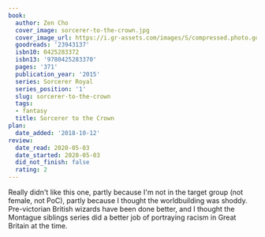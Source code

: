 ```yaml
---
book:
  author: Zen Cho
  cover_image: sorcerer-to-the-crown.jpg
  cover_image_url: https://i.gr-assets.com/images/S/compressed.photo.goodreads.com/books/1430239646l/23943137._SX98_.jpg
  goodreads: '23943137'
  isbn10: 0425283372
  isbn13: '9780425283370'
  pages: '371'
  publication_year: '2015'
  series: Sorcerer Royal
  series_position: '1'
  slug: sorcerer-to-the-crown
  tags:
  - fantasy
  title: Sorcerer to the Crown
plan:
  date_added: '2018-10-12'
review:
  date_read: 2020-05-03
  date_started: 2020-05-03
  did_not_finish: false
  rating: 2
---
```


Really didn't like this one, partly because I'm not in the target group (not female, not PoC), partly because I thought the worldbuilding was shoddy. Pre-victorian British wizards have been done better, and I thought the Montague siblings series did a better job of portraying racism in Great Britain at the time.

